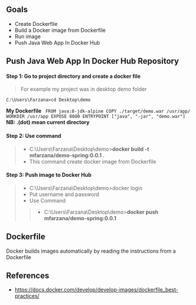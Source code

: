 ## Goals
- Create Dockerfile 
- Build a Docker image from Dockerfile
- Run image
-  Push Java Web App In Docker Hub

## Push Java Web App In Docker Hub Repository 
#### Step 1: Go to project directory and create a docker file 
> For example my project was in desktop demo folder
  ```
  C:\Users\Farzana>cd Desktop\demo
  ```
  **My  Dockerfile** 
	``` 
	FROM java:8-jdk-alpine
	COPY ./target/demo.war /usr/app/
	WORKDIR /usr/app
	EXPOSE 8080
	ENTRYPOINT ["java", "-jar", "demo.war"]
	```
 **NB:  .(dot) mean current directory** 
####  Step 2: Use command 
> - C:\Users\Farzana\Desktop\demo>**docker build -t mfarzana/demo-spring:0.0.1 .**
> - This command create docker image from Dockerfile
#### Step 3: Push image to Docker Hub
> - C:\Users\Farzana\Desktop\demo>docker login
> - Put username and password
> - Use Command
>> - C:\Users\Farzana\Desktop\demo>**docker push mfarzana/demo-spring:0.0.1**
 
  


## Dockerfile
Docker builds images automatically by reading the instructions from a Dockerfile


## References
- https://docs.docker.com/develop/develop-images/dockerfile_best-practices/

<!--stackedit_data:
eyJoaXN0b3J5IjpbLTU0Njc4OTkxMCw3NTY3NTYxOTcsLTIwNz
M4MDIzMTYsMTI0ODQwNDk4Myw2MjMwNDA2MzMsODE0MDk1OTk2
LDEyMzg1NDY3NiwtMTMwNTQwMTc4MywtMzU2NDQyMDM4LDQyMj
U1MDI5XX0=
-->